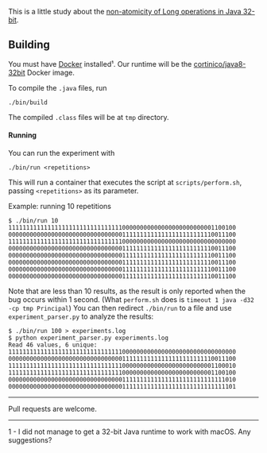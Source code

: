 This is a little study about the [non-atomicity of Long operations in Java 32-bit](http://docs.oracle.com/javase/specs/jls/se7/html/jls-17.html#jls-17.7).

## Building ##

You must have [Docker](https://www.docker.com/community-edition) installed¹.
Our runtime will be the [cortinico/java8-32bit](https://hub.docker.com/r/cortinico/java8-32bit/) Docker image.

To compile the `.java` files, run
```
./bin/build
```
The compiled `.class` files will be at `tmp` directory.

#### Running ####

You can run the experiment with
```
./bin/run <repetitions>
```
This will run a container that executes the script at `scripts/perform.sh`, passing `<repetitions>` as its parameter.

Example: running 10 repetitions
```
$ ./bin/run 10
1111111111111111111111111111111100000000000000000000000001100100
0000000000000000000000000000000011111111111111111111111110011100
1111111111111111111111111111111100000000000000000000000000000000
0000000000000000000000000000000011111111111111111111111110011100
0000000000000000000000000000000011111111111111111111111110011100
0000000000000000000000000000000011111111111111111111111110011100
0000000000000000000000000000000011111111111111111111111110011100
0000000000000000000000000000000011111111111111111111111110011100
```

Note that are less than 10 results, as the result is only reported when the bug occurs within 1 second. (What `perform.sh` does is `timeout 1 java -d32 -cp tmp Principal`)
You can then redirect `./bin/run` to a file and use `experiment_parser.py` to analyze the results:
```
$ ./bin/run 100 > experiments.log
$ python experiment_parser.py experiments.log
Read 46 values, 6 unique:
1111111111111111111111111111111100000000000000000000000000000000
0000000000000000000000000000000011111111111111111111111110011100
1111111111111111111111111111111100000000000000000000000001100010
1111111111111111111111111111111100000000000000000000000001100100
0000000000000000000000000000000011111111111111111111111111111010
0000000000000000000000000000000011111111111111111111111111111101
```

---

Pull requests are welcome.

---
1 - I did not manage to get a 32-bit Java runtime to work with macOS. Any suggestions?
